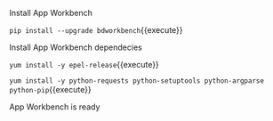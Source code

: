 Install App Workbench

`pip install --upgrade bdworkbench`{{execute}}

Install App Workbench dependecies 

`yum install -y epel-release`{{execute}}

`yum install -y python-requests python-setuptools python-argparse python-pip`{{execute}}

App Workbench is ready
